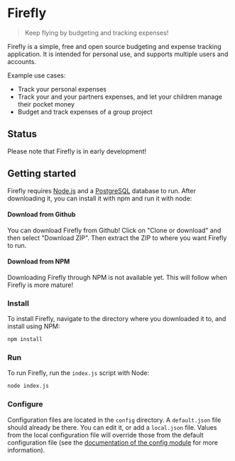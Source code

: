 # Firefly

> Keep flying by budgeting and tracking expenses!

Firefly is a simple, free and open source budgeting and expense tracking application. It is intended for personal use, and supports multiple users and accounts.

Example use cases:

* Track your personal expenses
* Track your and your partners expenses, and let your children manage their pocket money
* Budget and track expenses of a group project

## Status

Please note that Firefly is in early development!

## Getting started

Firefly requires [Node.js](https://nodejs.org/en/) and a [PostgreSQL](https://www.postgresql.org/) database to run. After downloading it, you can install it with npm and run it with node:

#### Download from Github

You can download Firefly from Github! Click on "Clone or download" and then select "Download ZIP". Then extract the ZIP to where you want Firefly to run.

#### Download from NPM

Downloading Firefly through NPM is not available yet. This will follow when Firefly is more mature!

### Install

To install Firefly, navigate to the directory where you downloaded it to, and install using NPM:

```bash
npm install
```

### Run

To run Firefly, run the `index.js` script with Node:

```bash
node index.js
```

### Configure

Configuration files are located in the `config` directory. A `default.json` file should already be there. You can edit it, or add a `local.json` file. Values from the local configuration file will override those from the default configuration file (see the [documentation of the config module](https://github.com/lorenwest/node-config) for more information).
